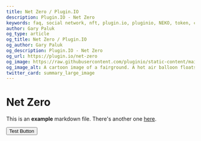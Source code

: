 ```yaml
---
title: Net Zero / Plugin.IO
description: Plugin.IO - Net Zero
keywords: faq, social network, nft, plugin.io, pluginio, NEKO, token, cryptocurrency, crypto
author: Gary Paluk
og_type: article
og_title: Net Zero / Plugin.IO
og_author: Gary Paluk
og_description: Plugin.IO - Net Zero
og_url: https://plugin.io/net-zero
og_image: https://raw.githubusercontent.com/pluginio/static-content/main/lang/en/docs/v1/images/header_banner.png
og_image_alt: A cartoon image of a fairground. A hot air balloon floats by across an open blue sky
twitter_card: summary_large_image
---
```


# Net Zero

This is an **example** markdown file. There's another one [here](/privacy).

<Button colorScheme="blue">Test Button</Button>
